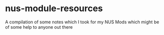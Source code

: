 # nus-module-resources
A compilation of some notes which I took for my NUS Mods which might be of some help to anyone out there
